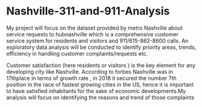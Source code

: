 # Nashville-311-and-911-Analysis
My project will focus on the dataset provided by metro Nashville about service requests to hubnashville which is a comprehensive customer service system for residents and visitors and 911/615-862-8600 calls. An exploratory data analysis will be conducted to identify priority areas, trends, efficiency in handling customer complaints/requests etc. 

Customer satisfaction (here residents or visitors ) is the key element  for any developing city like Nashville. According to forbes Nashville was in 17thplace in terms of growth rate , in 2018 it secured the number 7th position in the race  of fastest growing cities in the US, hence it is important to have satisfied inhabitants for the sake of economic developments.My analysis  will focus on identifying the reasons and trend of those complaints
